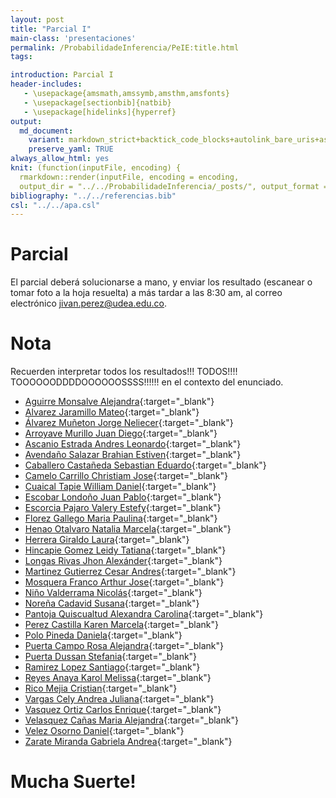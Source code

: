 ```yaml
---
layout: post
title: "Parcial I"
main-class: 'presentaciones'
permalink: /ProbabilidadeInferencia/PeIE:title.html
tags:

introduction: Parcial I
header-includes:
   - \usepackage{amsmath,amssymb,amsthm,amsfonts}
   - \usepackage[sectionbib]{natbib}
   - \usepackage[hidelinks]{hyperref}
output:
  md_document:
    variant: markdown_strict+backtick_code_blocks+autolink_bare_uris+ascii_identifiers+tex_math_single_backslash
    preserve_yaml: TRUE
always_allow_html: yes   
knit: (function(inputFile, encoding) {
  rmarkdown::render(inputFile, encoding = encoding,
  output_dir = "../../ProbabilidadeInferencia/_posts/", output_format = "all"  ) })
bibliography: "../../referencias.bib"
csl: "../../apa.csl"
---
```








Parcial
=======

El parcial deberá solucionarse a mano, y enviar los resultado (escanear
o tomar foto a la hoja resuelta) a más tardar a las 8:30 am, al correo
electrónico <a target="_blank" href="mailto:jivan.perez@udea.edu.co">
jivan.perez@udea.edu.co</a>.

Nota
====

Recuerden interpretar todos los resultados!!! TODOS!!!!
TOOOOOODDDDOOOOOOSSSS!!!!!! en el contexto del enunciado.

-   [Aguirre Monsalve
    Alejandra](https://github.com/jiperezga/jiperezga.github.io/raw/master/Dataset/ParcialI/P1020495555.pdf){:target="\_blank"}
-   [Alvarez Jaramillo
    Mateo](https://github.com/jiperezga/jiperezga.github.io/raw/master/Dataset/ParcialI/P1001420406.pdf){:target="\_blank"}
-   [Álvarez Muñeton Jorge
    Neliecer](https://github.com/jiperezga/jiperezga.github.io/raw/master/Dataset/ParcialI/P1035233013.pdf){:target="\_blank"}
-   [Arroyave Murillo Juan
    Diego](https://github.com/jiperezga/jiperezga.github.io/raw/master/Dataset/ParcialI/P1007368680.pdf){:target="\_blank"}
-   [Ascanio Estrada Andres
    Leonardo](https://github.com/jiperezga/jiperezga.github.io/raw/master/Dataset/ParcialI/P1065894729.pdf){:target="\_blank"}
-   [Avendaño Salazar Brahian
    Estiven](https://github.com/jiperezga/jiperezga.github.io/raw/master/Dataset/ParcialI/P1152467235.pdf){:target="\_blank"}
-   [Caballero Castañeda Sebastian
    Eduardo](https://github.com/jiperezga/jiperezga.github.io/raw/master/Dataset/ParcialI/P1010010607.pdf){:target="\_blank"}
-   [Camelo Carrillo Christiam
    Jose](https://github.com/jiperezga/jiperezga.github.io/raw/master/Dataset/ParcialI/P1007665627.pdf){:target="\_blank"}
-   [Cuaical Tapie William
    Daniel](https://github.com/jiperezga/jiperezga.github.io/raw/master/Dataset/ParcialI/P1007292685.pdf){:target="\_blank"}
-   [Escobar Londoño Juan
    Pablo](https://github.com/jiperezga/jiperezga.github.io/raw/master/Dataset/ParcialI/P1000920301.pdf){:target="\_blank"}
-   [Escorcia Pajaro Valery
    Estefy](https://github.com/jiperezga/jiperezga.github.io/raw/master/Dataset/ParcialI/P1002244380.pdf){:target="\_blank"}
-   [Florez Gallego Maria
    Paulina](https://github.com/jiperezga/jiperezga.github.io/raw/master/Dataset/ParcialI/P1000549222.pdf){:target="\_blank"}
-   [Henao Otalvaro Natalia
    Marcela](https://github.com/jiperezga/jiperezga.github.io/raw/master/Dataset/ParcialI/P43463025.pdf){:target="\_blank"}
-   [Herrera Giraldo
    Laura](https://github.com/jiperezga/jiperezga.github.io/raw/master/Dataset/ParcialI/P1001017464.pdf){:target="\_blank"}
-   [Hincapie Gomez Leidy
    Tatiana](https://github.com/jiperezga/jiperezga.github.io/raw/master/Dataset/ParcialI/P1010122767.pdf){:target="\_blank"}
-   [Longas Rivas Jhon
    Alexánder](https://github.com/jiperezga/jiperezga.github.io/raw/master/Dataset/ParcialI/P1193326786.pdf){:target="\_blank"}
-   [Martinez Gutierrez Cesar
    Andres](https://github.com/jiperezga/jiperezga.github.io/raw/master/Dataset/ParcialI/P1063082773.pdf){:target="\_blank"}
-   [Mosquera Franco Arthur
    Jose](https://github.com/jiperezga/jiperezga.github.io/raw/master/Dataset/ParcialI/P1003073445.pdf){:target="\_blank"}
-   [Niño Valderrama
    Nicolás](https://github.com/jiperezga/jiperezga.github.io/raw/master/Dataset/ParcialI/P1017241764.pdf){:target="\_blank"}
-   [Noreña Cadavid
    Susana](https://github.com/jiperezga/jiperezga.github.io/raw/master/Dataset/ParcialI/P1000748392.pdf){:target="\_blank"}
-   [Pantoja Quiscualtud Alexandra
    Carolina](https://github.com/jiperezga/jiperezga.github.io/raw/master/Dataset/ParcialI/P1087425594.pdf){:target="\_blank"}
-   [Perez Castilla Karen
    Marcela](https://github.com/jiperezga/jiperezga.github.io/raw/master/Dataset/ParcialI/P1005605305.pdf){:target="\_blank"}
-   [Polo Pineda
    Daniela](https://github.com/jiperezga/jiperezga.github.io/raw/master/Dataset/ParcialI/P1000085308.pdf){:target="\_blank"}
-   [Puerta Campo Rosa
    Alejandra](https://github.com/jiperezga/jiperezga.github.io/raw/master/Dataset/ParcialI/P1002389631.pdf){:target="\_blank"}
-   [Puerta Dussan
    Stefania](https://github.com/jiperezga/jiperezga.github.io/raw/master/Dataset/ParcialI/P1007286384.pdf){:target="\_blank"}
-   [Ramirez Lopez
    Santiago](https://github.com/jiperezga/jiperezga.github.io/raw/master/Dataset/ParcialI/P1037669252.pdf){:target="\_blank"}
-   [Reyes Anaya Karol
    Melissa](https://github.com/jiperezga/jiperezga.github.io/raw/master/Dataset/ParcialI/P1098757410.pdf){:target="\_blank"}
-   [Rico Mejia
    Cristian](https://github.com/jiperezga/jiperezga.github.io/raw/master/Dataset/ParcialI/P1037654941.pdf){:target="\_blank"}
-   [Vargas Cely Andrea
    Juliana](https://github.com/jiperezga/jiperezga.github.io/raw/master/Dataset/ParcialI/P1010149009.pdf){:target="\_blank"}
-   [Vasquez Ortiz Carlos
    Enrique](https://github.com/jiperezga/jiperezga.github.io/raw/master/Dataset/ParcialI/P1003004985.pdf){:target="\_blank"}
-   [Velasquez Cañas Maria
    Alejandra](https://github.com/jiperezga/jiperezga.github.io/raw/master/Dataset/ParcialI/P1000567192.pdf){:target="\_blank"}
-   [Velez Osorno
    Daniel](https://github.com/jiperezga/jiperezga.github.io/raw/master/Dataset/ParcialI/P1037667652.pdf){:target="\_blank"}
-   [Zarate Miranda Gabriela
    Andrea](https://github.com/jiperezga/jiperezga.github.io/raw/master/Dataset/ParcialI/P1017274210.pdf){:target="\_blank"}

<h1>
Mucha Suerte!
</h1>
